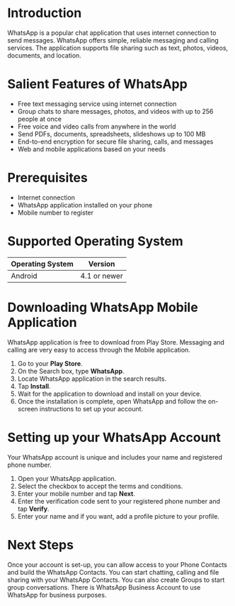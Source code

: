 # Introduction
WhatsApp is a popular chat application that uses internet connection to send messages. WhatsApp offers simple, reliable messaging and calling services. The application supports file sharing such as text, photos, videos, documents, and location.



# Salient Features of WhatsApp
- Free text messaging service using internet connection
- Group chats to share messages, photos, and videos with up to 256 people at once
- Free voice and video calls from anywhere in the world
- Send PDFs, documents, spreadsheets, slideshows up to 100 MB
- End-to-end encryption for secure file sharing, calls, and messages
- Web and mobile applications based on your needs
# Prerequisites
- Internet connection
- WhatsApp application installed on your phone
- Mobile number to register
# Supported Operating System
| Operating System      | Version |
| ----------- | ----------- |
| Android      | 4.1 or newer       |
# Downloading WhatsApp Mobile Application
WhatsApp application is free to download from Play Store. Messaging and calling are very easy to access through the Mobile application.
1. Go to your **Play Store**.
2.	On the Search box, type **WhatsApp**.
2.	Locate WhatsApp application in the search results.
3.	Tap **Install**.
4.	Wait for the application to download and install on your device.
5.	Once the installation is complete, open WhatsApp and follow the on-screen instructions to set up your account. 

# Setting up your WhatsApp Account
Your WhatsApp account is unique and includes your name and registered phone number.
1.	Open your WhatsApp application.
2.	Select the checkbox to accept the terms and conditions.
3.	Enter your mobile number and tap **Next**. 
5.	Enter the verification code sent to your registered phone number and tap **Verify**.
6.	Enter your name and if you want, add a profile picture to your profile.
# Next Steps
Once your account is set-up, you can allow access to your Phone Contacts and build the WhatsApp Contacts. You can start chatting, calling and file sharing with your WhatsApp Contacts. You can also create Groups to start group conversations. There is WhatsApp Business Account to use WhatsApp for business purposes.
